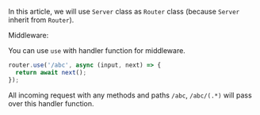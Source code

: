 In this article, we will use `Server` class as `Router` class (because `Server` inherit from `Router`).

Middleware:

You can use `use` with handler function for middleware.

```js
router.use('/abc', async (input, next) => {
  return await next();
});
```

All incoming request with any methods and paths `/abc`, `/abc/(.*)` will pass over this handler function.
